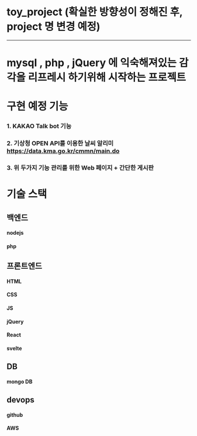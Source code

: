 # toy_project (확실한 방향성이 정해진 후, project 명 변경 예정)

------

# mysql , php , jQuery 에 익숙해져있는 감각을 리프레시 하기위해 시작하는 프로젝트 

# 구현 예정 기능

### 1. KAKAO Talk bot 기능
### 2. 기상청 OPEN API를 이용한 날씨 알리미 https://data.kma.go.kr/cmmn/main.do
### 3. 위 두가지 기능 관리를 위한 Web 페이지 + 간단한 게시판

# 기술 스택
 
## 백엔드
#### nodejs
#### php


## 프론트엔드
#### HTML
#### CSS
#### JS
#### jQuery
#### React
#### svelte


## DB
#### mongo DB


## devops
#### github
#### AWS










